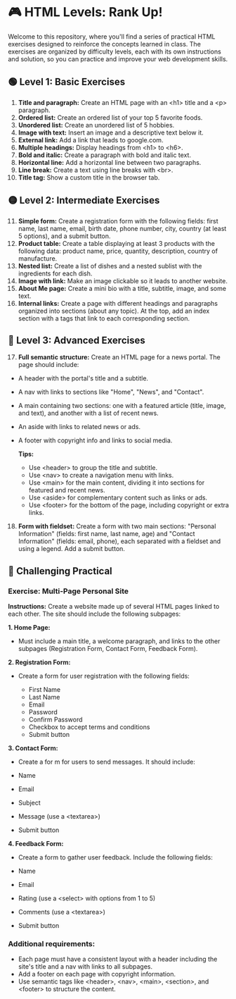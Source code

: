 # 🎮 HTML Levels: Rank Up!

Welcome to this repository, where you'll find a series of practical HTML exercises designed to reinforce the concepts learned in class. The exercises are organized by difficulty levels, each with its own instructions and solution, so you can practice and improve your web development skills.

## 🟢 Level 1: Basic Exercises

1. **Title and paragraph:** Create an HTML page with an \<h1> title and a \<p> paragraph.
2. **Ordered list:** Create an ordered list of your top 5 favorite foods.
3. **Unordered list:** Create an unordered list of 5 hobbies.
4. **Image with text:** Insert an image and a descriptive text below it.
5. **External link:** Add a link that leads to google.com.
6. **Multiple headings:** Display headings from \<h1> to \<h6>.
7. **Bold and italic:** Create a paragraph with bold and italic text.
8. **Horizontal line:** Add a horizontal line between two paragraphs.
9. **Line break:** Create a text using line breaks with \<br>.
10. **Title tag:** Show a custom title in the browser tab.

## 🟡 Level 2: Intermediate Exercises

11. **Simple form:** Create a registration form with the following fields: first name, last name, email, birth date, phone number, city, country (at least 5 options), and a submit button.
12. **Product table:** Create a table displaying at least 3 products with the following data: product name, price, quantity, description, country of manufacture.
13. **Nested list:** Create a list of dishes and a nested sublist with the ingredients for each dish.
14. **Image with link:** Make an image clickable so it leads to another website.
15. **About Me page:** Create a mini bio with a title, subtitle, image, and some text.
16. **Internal links:** Create a page with different headings and paragraphs organized into sections (about any topic). At the top, add an index section with a tags that link to each corresponding section.

## 🔵 Level 3: Advanced Exercises

17. **Full semantic structure:** Create an HTML page for a news portal. The page should include:

- A header with the portal's title and a subtitle.
- A nav with links to sections like "Home", "News", and "Contact".
- A main containing two sections: one with a featured article (title, image, and text), and another with a list of recent news.
- An aside with links to related news or ads.
- A footer with copyright info and links to social media.

  **Tips:**

  - Use \<header> to group the title and subtitle.
  - Use \<nav> to create a navigation menu with links.
  - Use \<main> for the main content, dividing it into sections for featured and recent news.
  - Use \<aside> for complementary content such as links or ads.
  - Use \<footer> for the bottom of the page, including copyright or extra links.

18. **Form with fieldset:** Create a form with two main sections: "Personal Information" (fields: first name, last name, age) and "Contact Information" (fields: email, phone), each separated with a fieldset and using a legend. Add a submit button.

## 🔴 Challenging Practical

### Exercise: Multi-Page Personal Site

**Instructions:**
Create a website made up of several HTML pages linked to each other. The site should include the following subpages:

**1. Home Page:**

- Must include a main title, a welcome paragraph, and links to the other subpages (Registration Form, Contact Form, Feedback Form).

**2. Registration Form:**

- Create a form for user registration with the following fields:

  - First Name
  - Last Name
  - Email
  - Password
  - Confirm Password
  - Checkbox to accept terms and conditions
  - Submit button

**3. Contact Form:**

- Create a for m for users to send messages. It should include:

- Name
- Email
- Subject
- Message (use a \<textarea>)
- Submit button

**4. Feedback Form:**

- Create a form to gather user feedback. Include the following fields:

- Name
- Email
- Rating (use a \<select> with options from 1 to 5)
- Comments (use a \<textarea>)
- Submit button

### Additional requirements:

- Each page must have a consistent layout with a header including the site's title and a nav with links to all subpages.
- Add a footer on each page with copyright information.
- Use semantic tags like \<header>, \<nav>, \<main>, \<section>, and \<footer> to structure the content.
